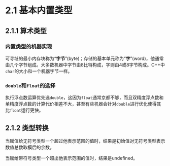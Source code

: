 # 2.1 基本内置类型

## 2.1.1 算术类型

### 内置类型的机器实现

可寻址的最小内存块称为“**字节**”(byte)；存储的基本单元称为“**字**”(word)，他通常由几个字节组成。大多数机器中字节由8比特构成，字则由4或8字节构成。C++中`char`的大小和一个机器字节一样。

### `double`和`float`的选择

执行浮点数运算优先选`double`，这因为`float`通常京都不够，而且双精度浮点数和单精度浮点数的计算代价相差不大，甚至有些机器会针对`double`进行优化使得其比`float`运行更快。

## 2.1.2 类型转换

当赋值给无符号类型一个超过他表示范围的值时，结果是初始值对无符号类型表示数值总数取模后的余数。

当赋给带符号类型一个超出他表示范围的值时，结果是undefined。
